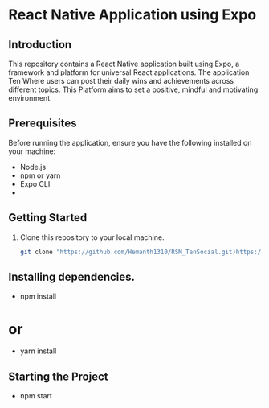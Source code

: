 # React Native Application using Expo

## Introduction
This repository contains a React Native application built using Expo, a framework and platform for universal React applications. The application Ten Where users can post their daily wins and achievements across different topics. This Platform aims to set a positive, mindful and motivating environment.


## Prerequisites
Before running the application, ensure you have the following installed on your machine:
- Node.js
- npm or yarn
- Expo CLI
- 

## Getting Started
1. Clone this repository to your local machine.
   ```bash
   git clone "https://github.com/Hemanth1310/RSM_TenSocial.git)https://github.com/Hemanth1310/RSM_TenSocial.git"

## Installing dependencies.
- npm install
# or
- yarn install

## Starting the Project 
- npm start
